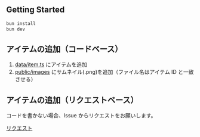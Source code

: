 ## Getting Started

```bash
bun install
bun dev
```

## アイテムの追加（コードベース）

1. [data/item.ts](../../edit/main/data/item.ts) にアイテムを追加
2. [public/images](../../tree/main/public/images) にサムネイル(.png)を追加（ファイル名はアイテム ID と一致させる）

## アイテムの追加（リクエストベース）

コードを書かない場合、Issue からリクエストをお願いします。

[リクエスト](https://github.com/dninomiya/tool-hub/issues/new?assignees=&labels=feature&projects=&template=new.yml&title=%5Bリクエスト%5D%3A+)
